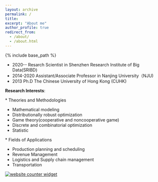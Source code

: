 ```yaml
---
layout: archive
permalink: /
title: 
excerpt: "About me"
author_profile: true
redirect_from: 
  - /about/
  - /about.html
---
```

{% include base_path %}


* 2020--      Resarch Scientist in Shenzhen Research Institute of Big Data(SRIBD)
* 2014-2020   Assistant/Associate Professor in Nanjing University（NJU)
* 2013 Ph.D   The Chinese University of Hong Kong (CUHK)

**Research Interests**: 

\* Theories and Methodologies

 - Mathematical modeling
 - Distributionally robust optimization
 - Game theory(cooperative and noncooperative game)
 - Discrete and combinatorial optimization
 - Statistic


\* Fields of Applications
- Production planning and scheduling
- Revenue Management
- Logistics and Supply chain management
- Transportation




<div id="sfca65yz9mwqd6fhn1rfutkx62b9g3mbg36"></div><noscript><a href="https://www.freecounterstat.com" title="website counter widget"><img src="https://counter3.stat.ovh/private/freecounterstat.php?c=a65yz9mwqd6fhn1rfutkx62b9g3mbg36" border="0" title="website counter widget" alt="website counter widget"></a></noscript>


